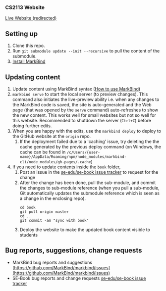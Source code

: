 ### CS2113 Website

[Live Website (redirected)](http://www.comp.nus.edu.sg/~cs2113)

## Setting up

1. Clone this repo.
1. Run `git submodule update --init --recursive` to pull the content of the submodule.
1. [Install MarkBind](https://github.com/MarkBind/markbind-cli/wiki/User-Quick-Start#installation)

## Updating content

1. Update content using MarkBind syntax ([How to use MarkBind](https://github.com/MarkBind/markbind-cli/wiki))
1. `markbind serve` to start the local server (to preview changes). This command also initiates the live-preview ability i.e. when any changes to the MarkBind code is saved, the site is auto-generated and the Web page (that was opened by the `serve` command) auto-refreshes to show the new content. This works well for small websites but not so well for this website. Recommended to shutdown the server (`Ctrl+C`) before doing further edits.
1. When you are happy with the edits, use the `markbind deploy` to deploy to the GitHub website at the `origin` repo.
   1. If the deployment failed due to a 'caching' issue, try deleting the the cache generated by the previous deploy command (on Windows, the cache can be found in `/c/Users/{user-name}/AppData/Roaming/npm/node_modules/markbind-cli/node_modules/gh-pages/.cache`)
1. If you need to update contents inside the `book` folder, 
   1. Post an issue in the [se-edu/se-book issue tracker](https://github.com/se-edu/se-book/issues) to request for the change
   1. After the change has been done, pull the sub-module, and commit the changes to sub-module reference (when you pull a sub-module, Git automatically updates the submodule reference which is seen as a change in the enclosing repo). 
      ```
      cd book
      git pull origin master
      cd ..
      git commit -am "sync with book"
      ```
   1. Deploy the website to make the updated book content visible to students

## Bug reports, suggestions, change requests

* MarkBind bug reports and suggestions [https://github.com/MarkBind/markbind/issues](https://github.com/MarkBind/markbind/issues)
* SE-Book bug reports and change requests [se-edu/se-book issue tracker](https://github.com/se-edu/se-book/issues)
